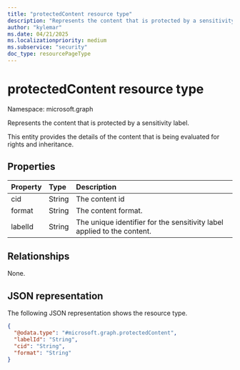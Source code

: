 ```yaml
---
title: "protectedContent resource type"
description: "Represents the content that is protected by a sensitivity label."
author: "kylemar"
ms.date: 04/21/2025
ms.localizationpriority: medium
ms.subservice: "security"
doc_type: resourcePageType
---
```


# protectedContent resource type

Namespace: microsoft.graph

Represents the content that is protected by a sensitivity label.

This entity provides the details of the content that is being evaluated for rights and inheritance.

## Properties

|Property|Type|Description|
|:---|:---|:---|
|cid|String|The content id|
|format|String|The content format.|
|labelId|String|The unique identifier for the sensitivity label applied to the content.|

## Relationships

None.

## JSON representation

The following JSON representation shows the resource type.
<!-- {
  "blockType": "resource",
  "@odata.type": "microsoft.graph.protectedContent"
}
-->
``` json
{
  "@odata.type": "#microsoft.graph.protectedContent",
  "labelId": "String",
  "cid": "String",
  "format": "String"
}
```
